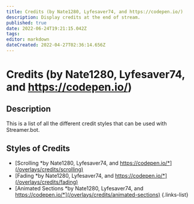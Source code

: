 ```yaml
---
title: Credits (by Nate1280, Lyfesaver74, and https://codepen.io/)
description: Display credits at the end of stream.
published: true
date: 2022-06-24T19:21:15.042Z
tags: 
editor: markdown
dateCreated: 2022-04-27T02:36:14.656Z
---
```


# Credits (by Nate1280, Lyfesaver74, and https://codepen.io/)

## Description

This is a list of all the different credit styles that can be used with Streamer.bot.

## Styles of Credits

* [Scrolling *by Nate1280, Lyfesaver74, and https://codepen.io/*](/overlays/credits/scrolling)
* [Fading *by Nate1280, Lyfesaver74, and https://codepen.io/*](/overlays/credits/fading)
* [Animated Sections *by Nate1280, Lyfesaver74, and https://codepen.io/*](/overlays/credits/animated-sections)
{.links-list}